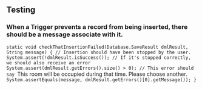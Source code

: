 ## Testing

### When a Trigger prevents a record from being inserted, there should be a message associate with it.

`static void checkThatInsertionFailed(Database.SaveResult dmlResult, String message) {
    // Insertion should have been stopped by the user.
    System.assert(!dmlResult.isSuccess());
    // If it's stopped correctly, we should also receive an error
    System.assert(dmlResult.getErrors().size() > 0);
    // This error should say `This room will be occupied during that time. Please choose another.`
    System.assertEquals(message, dmlResult.getErrors()[0].getMessage());
}`
